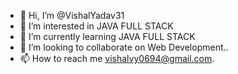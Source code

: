 - 👋 Hi, I’m @VishalYadav31
- 👀 I’m interested in JAVA FULL STACK 
- 🌱 I’m currently learning JAVA FULL STACK
- 💞️ I’m looking to collaborate on Web Development..
- 📫 How to reach me vishalvy0694@gmail.com.

<!---
VishalYadav31/VishalYadav31 is a ✨ special ✨ repository because its `README.md` (this file) appears on your GitHub profile.
You can click the Preview link to take a look at your changes.
--->
